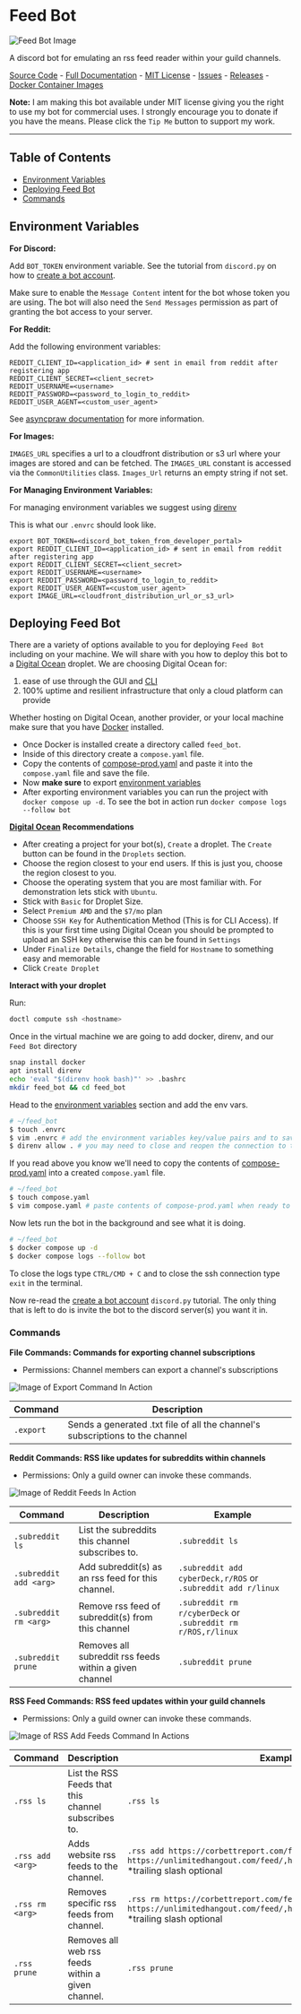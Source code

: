 # Feed Bot

![Feed Bot Image](https://d2ixboot0418ao.cloudfront.net/feed_bot.jpg)

A discord bot for emulating an rss feed reader within your guild channels.

[Source Code](https://github.com/Audiosutras/feed_bot) - [Full Documentation](https://github.com/Audiosutras/feed_bot/blob/main/README.md) - [MIT License](https://github.com/Audiosutras/feed_bot/blob/main/MIT-LICENSE.txt) - [Issues](https://github.com/Audiosutras/feed_bot/issues) - [Releases](https://github.com/Audiosutras/feed_bot/releases) - [Docker Container Images](https://github.com/Audiosutras/feed_bot/pkgs/container/feed_bot)

**Note:** I am making this bot available under MIT license giving you the right to use my bot for commercial uses. I strongly encourage you to donate if
you have the means. Please click the `Tip Me` button to support my work.

---

## Table of Contents

- [Environment Variables](#environment-variables)
- [Deploying Feed Bot](#deploying-feed-bot)
- [Commands](#commands)

## Environment Variables

**For Discord:**

Add `BOT_TOKEN` environment variable. See the tutorial from `discord.py` on how to [create a bot account](https://discordpy.readthedocs.io/en/stable/discord.html?highlight=creating%20bot%20account).

Make sure to enable the `Message Content` intent for the bot whose token you are using. The bot will also need the `Send Messages` permission as part of granting the bot access to your server.

**For Reddit:**

Add the following environment variables:

```env
REDDIT_CLIENT_ID=<application_id> # sent in email from reddit after registering app
REDDIT_CLIENT_SECRET=<client_secret>
REDDIT_USERNAME=<username>
REDDIT_PASSWORD=<password_to_login_to_reddit>
REDDIT_USER_AGENT=<custom_user_agent>
```

See [asyncpraw documentation](https://asyncpraw.readthedocs.io/en/latest/getting_started/authentication.html) for more information.

**For Images:**

`IMAGES_URL` specifies a url to a cloudfront distribution or s3 url where your images are stored and can be fetched. The `IMAGES_URL` constant is accessed via the `CommonUtilities` class. `Images_Url` returns an empty string if not set.

**For Managing Environment Variables:**

For managing environment variables we suggest using [direnv](https://direnv.net/docs/installation.html)

This is what our `.envrc` should look like.

```envrc
export BOT_TOKEN=<discord_bot_token_from_developer_portal>
export REDDIT_CLIENT_ID=<application_id> # sent in email from reddit after registering app
export REDDIT_CLIENT_SECRET=<client_secret>
export REDDIT_USERNAME=<username>
export REDDIT_PASSWORD=<password_to_login_to_reddit>
export REDDIT_USER_AGENT=<custom_user_agent>
export IMAGE_URL=<cloudfront_distribution_url_or_s3_url>
```

## Deploying Feed Bot

There are a variety of options available to you for deploying `Feed Bot` including on your machine. We will share with you how to deploy this bot to a [Digital Ocean](https://m.do.co/c/b82b00e77afc) droplet. We are choosing Digital Ocean for:

1. ease of use through the GUI and [CLI](https://docs.digitalocean.com/reference/doctl/)
2. 100% uptime and resilient infrastructure that only a cloud platform can provide

Whether hosting on Digital Ocean, another provider, or your local machine make sure that you have [Docker](https://docs.docker.com/) installed.

- Once Docker is installed create a directory called `feed_bot`.
- Inside of this directory create a `compose.yaml` file.
- Copy the contents of [compose-prod.yaml](https://github.com/Audiosutras/feed_bot/blob/main/compose-prod.yaml) and paste it into the `compose.yaml` file and save the file.
- Now **make sure** to export [environment variables](#environment-variables)
- After exporting environment variables you can run the project with `docker compose up -d`. To see the bot in action run `docker compose logs --follow bot`

**[Digital Ocean](https://m.do.co/c/b82b00e77afc) Recommendations**

- After creating a project for your bot(s), `Create` a droplet. The `Create` button can be found in the `Droplets` section.
- Choose the region closest to your end users. If this is just you, choose the region closest to you.
- Choose the operating system that you are most familiar with. For demonstration lets stick with `Ubuntu`.
- Stick with `Basic` for Droplet Size.
- Select `Premium AMD` and the `$7/mo` plan
- Choose `SSH Key` for Authentication Method (This is for CLI Access). If this is your first time using Digital Ocean you should be prompted to upload an SSH key otherwise this can be found in `Settings`
- Under `Finalize Details`, change the field for `Hostname` to something easy and memorable
- Click `Create Droplet`

**Interact with your droplet**

Run:

```bash
doctl compute ssh <hostname>
```

Once in the virtual machine we are going to add docker, direnv, and our `Feed Bot` directory

```bash
snap install docker
apt install direnv
echo 'eval "$(direnv hook bash)"' >> .bashrc
mkdir feed_bot && cd feed_bot
```

Head to the [environment variables](#environment-variables) section and add the env vars.

```bash
# ~/feed_bot
$ touch .envrc
$ vim .envrc # add the environment variables key/value pairs and to save (:wq + ENTER)
$ direnv allow . # you may need to close and reopen the connection to the droplet for direnv to be functional
```

If you read above you know we'll need to copy the contents of [compose-prod.yaml](https://github.com/Audiosutras/feed_bot/blob/main/compose-prod.yaml) into a created `compose.yaml` file.

```bash
# ~/feed_bot
$ touch compose.yaml
$ vim compose.yaml # paste contents of compose-prod.yaml when ready to save do (:wq + ENTER)
```

Now lets run the bot in the background and see what it is doing.

```bash
# ~/feed_bot
$ docker compose up -d
$ docker compose logs --follow bot
```

To close the logs type `CTRL/CMD + C` and to close the ssh connection type `exit` in the terminal.

Now re-read the [create a bot account](https://discordpy.readthedocs.io/en/stable/discord.html?highlight=creating%20bot%20account) `discord.py` tutorial. The only thing that is left to do is invite the bot to the discord server(s) you want it in.

### Commands

**File Commands: Commands for exporting channel subscriptions**

- Permissions: Channel members can export a channel's subscriptions

![Image of Export Command In Action](/assets/images/export-command-ex.png)

| Command   | Description                                                                   |
| --------- | ----------------------------------------------------------------------------- |
| `.export` | Sends a generated .txt file of all the channel's subscriptions to the channel |

**Reddit Commands: RSS like updates for subreddits within channels**

- Permissions: Only a guild owner can invoke these commands.

![Image of Reddit Feeds In Action](assets/images/reddit-rss-screenshot.png)

| Command                | Description                                            | Example                                                      |
| ---------------------- | ------------------------------------------------------ | ------------------------------------------------------------ |
| `.subreddit ls`        | List the subreddits this channel subscribes to.        | `.subreddit ls`                                              |
| `.subreddit add <arg>` | Add subreddit(s) as an rss feed for this channel.      | `.subreddit add cyberDeck,r/ROS` or `.subreddit add r/linux` |
| `.subreddit rm <arg>`  | Remove rss feed of subreddit(s) from this channel      | `.subreddit rm r/cyberDeck` or `.subreddit rm r/ROS,r/linux` |
| `.subreddit prune`     | Removes all subreddit rss feeds within a given channel | `.subreddit prune`                                           |

**RSS Feed Commands: RSS feed updates within your guild channels**

- Permissions: Only a guild owner can invoke these commands.

![Image of RSS Add Feeds Command In Actions](assets/images/rss-add-command.png)

| Command          | Description                                         | Example                                                                                                                                              |
| ---------------- | --------------------------------------------------- | ---------------------------------------------------------------------------------------------------------------------------------------------------- |
| `.rss ls`        | List the RSS Feeds that this channel subscribes to. | `.rss ls`                                                                                                                                            |
| `.rss add <arg>` | Adds website rss feeds to the channel.              | `.rss add https://corbettreport.com/feed` or `.rss add https://unlimitedhangout.com/feed/,https://corbettreport.com/feed/` \*trailing slash optional |
| `.rss rm <arg>`  | Removes specific rss feeds from channel.            | `.rss rm https://corbettreport.com/feed` or `.rss rm https://unlimitedhangout.com/feed/,https://corbettreport.com/feed/` \*trailing slash optional   |
| `.rss prune`     | Removes all web rss feeds within a given channel.   | `.rss prune`                                                                                                                                         |
